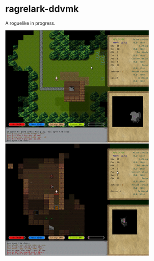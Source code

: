 ragrelark-ddvmk
===============

A roguelike in progress.

![The great outdooooors.](/pics/ragrpic1.png)
![Simple dungeon.](/pics/ragrepic2.png)
